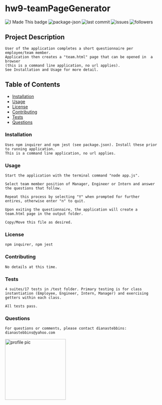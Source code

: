 # hw9-teamPageGenerator
    
<img src="https://img.shields.io/badge/Look-I made this!-purple" alt="I Made This badge"></img>
<img src="https://img.shields.io/github/package-json/v/dianastebbins/hw9-teamPageGenerator" alt="package-json">
<img src="https://img.shields.io/github/last-commit/dianastebbins/hw9-teamPageGenerator" alt="last commit">
<img src="https://img.shields.io/github/issues-raw/dianastebbins/hw9-teamPageGenerator" alt="issues">
<img src="https://img.shields.io/github/followers/dianastebbins?label=Follow" alt="followers">

## Project Description
```
User of the application completes a short questionnaire per employee/team member. 
Application then creates a "team.html" page that can be opened in  a browser 
(this is a command line application, no url applies).
See Installation and Usage for more detail.
```

## Table of Contents
* [Installation](#installation)
* [Usage](#usage)
* [License](#license)
* [Contributing](#contributing)
* [Tests](#tests)
* [Questions](#questions)

### Installation
```
Uses npm inquirer and npm jest (see package.json). Install these prior to running application.
This is a command line application, no url applies.
```

### Usage
```
Start the application with the terminal command "node app.js".

Select team member position of Manager, Engineer or Intern and answer the questions that follow. 

Repeat this process by selecting "Y" when prompted for further entires, otherwise enter "n" to quit. 

Upon exiting the questionnaire, the application will create a team.html page in the output folder. 

Copy/Move this file as desired.    
```

### License
```
npm inquirer, npm jest
```

### Contributing
```
No details at this time.
```

### Tests
```
4 suites/17 tests in /test folder. Primary testing is for class instantiation (Employee, Engineer, Intern, Manager) and exercising getters within each class.

All tests pass.
```

### Questions
```
For questions or comments, please contact dianastebbins:
dianastebbins@yahoo.com
```
<img src="https://avatars2.githubusercontent.com/u/60168608?v=4" alt="profile pic" width="200px" height="200px">